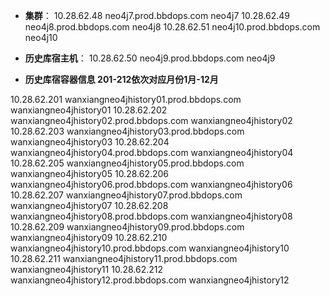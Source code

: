 - **集群**：
10.28.62.48 neo4j7.prod.bbdops.com neo4j7
10.28.62.49 neo4j8.prod.bbdops.com neo4j8
10.28.62.51 neo4j10.prod.bbdops.com neo4j10

- **历史库宿主机**：
10.28.62.50 neo4j9.prod.bbdops.com neo4j9

- **历史库宿容器信息 201-212依次对应月份1月-12月**

10.28.62.201	wanxiangneo4jhistory01.prod.bbdops.com  wanxiangneo4jhistory01
10.28.62.202	wanxiangneo4jhistory02.prod.bbdops.com  wanxiangneo4jhistory02
10.28.62.203	wanxiangneo4jhistory03.prod.bbdops.com  wanxiangneo4jhistory03
10.28.62.204	wanxiangneo4jhistory04.prod.bbdops.com  wanxiangneo4jhistory04
10.28.62.205	wanxiangneo4jhistory05.prod.bbdops.com  wanxiangneo4jhistory05
10.28.62.206	wanxiangneo4jhistory06.prod.bbdops.com  wanxiangneo4jhistory06
10.28.62.207	wanxiangneo4jhistory07.prod.bbdops.com  wanxiangneo4jhistory07
10.28.62.208	wanxiangneo4jhistory08.prod.bbdops.com  wanxiangneo4jhistory08
10.28.62.209	wanxiangneo4jhistory09.prod.bbdops.com  wanxiangneo4jhistory09
10.28.62.210	wanxiangneo4jhistory10.prod.bbdops.com  wanxiangneo4jhistory10
10.28.62.211	wanxiangneo4jhistory11.prod.bbdops.com  wanxiangneo4jhistory11
10.28.62.212	wanxiangneo4jhistory12.prod.bbdops.com  wanxiangneo4jhistory12
